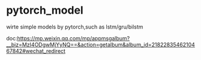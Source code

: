 # pytorch_model
wirte simple models by pytorch,such as lstm/gru/bilstm

doc:https://mp.weixin.qq.com/mp/appmsgalbum?__biz=MzI4ODgwMjYyNQ==&action=getalbum&album_id=2182283546210467842#wechat_redirect
